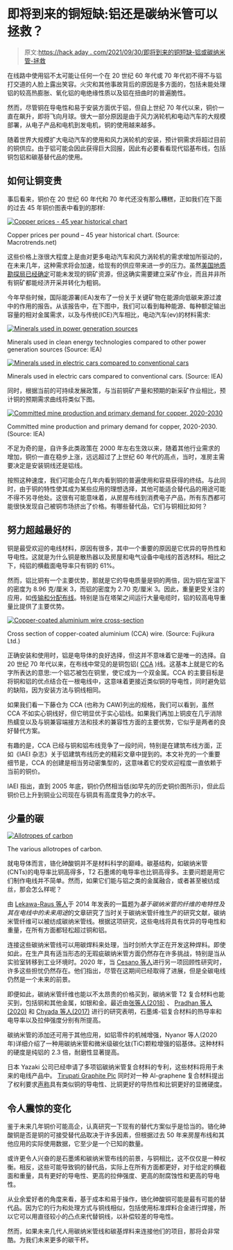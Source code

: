 # 即将到来的铜短缺:铝还是碳纳米管可以拯救？

> 原文:[https://hack aday . com/2021/09/30/即将到来的铜短缺-铝或碳纳米管-拯救](https://hackaday.com/2021/09/30/the-coming-copper-shortage-aluminum-or-carbon-nanotubes-to-the-rescue/)

在线路中使用铝不太可能让任何一个在 20 世纪 60 年代或 70 年代初不得不与铝打交道的人脸上露出笑容。火灾和其他事故背后的原因是多方面的，包括未能处理铝的较高热膨胀、氧化铝的电绝缘性质以及铝在扭曲时的普遍脆性。

然而，尽管铜在导电性和易于安装方面优于铝，但自上世纪 70 年代以来，铜价一直在飙升，即将飞向月球。很大一部分原因是由于风力涡轮机和电动汽车的大规模部署，从电子产品和电机到发电机，铜的使用越来越多。

随着世界大规模扩大电动汽车的使用和风力涡轮机的安装，预计铜需求将超过目前的铜供应。由于铝可能会因此获得巨大回报，因此有必要看看现代铝基布线，包括铜包铝和碳基替代品的使用。

## 如何让铜变贵

事后看来，铜价在 20 世纪 60 年代和 70 年代还没有那么糟糕，正如我们在下面的过去 45 年铜价图表中看到的那样:

[![Copper prices - 45 year historical chart](../Images/3d9ad6c88c994c332ea46a584348ee01.png)](https://hackaday.com/wp-content/uploads/2021/09/copper_prices_45_year_historical_chart.png)

Copper prices per pound – 45 year historical chart. (Source: Macrotrends.net)

这些价格上涨很大程度上是由对更多电动汽车和风力涡轮机的需求增加所驱动的，在未来几年，这种需求将会加速，给现有的供应带来进一步的压力。虽然[美国地质勘探局已经确定](https://pubs.usgs.gov/fs/2014/3004/)可能未发现的铜矿资源，但这确实需要建立采矿作业，而且并非所有铜矿都能经济开采并转化为粗铜。

今年早些时候，国际能源署(IEA)发布了一份关于关键矿物在能源向低碳来源过渡中的作用的报告。从该报告中，在下图中，我们可以看到每种能源、每种额定输出容量的相对金属需求，以及与传统(ICE)汽车相比，电动汽车(ev)的材料需求:

[![Minerals used in power generation sources](../Images/37f7d7cdd8ba1e7a671d3aa248ca1a2e.png)](https://hackaday.com/wp-content/uploads/2021/09/minerals-used-in-clean-energy-technologies-compared-to-other-power-generation-sources-1.png)

Minerals used in clean energy technologies compared to other power generation sources (Source: IEA)

[![Minerals used in electric cars compared to conventional cars ](../Images/72f6585c627d8bd0d99446c869c0acc0.png)](https://hackaday.com/wp-content/uploads/2021/09/minerals-used-in-electric-cars-compared-to-conventional-cars.png)

Minerals used in electric cars compared to conventional cars. (Source: IEA)

同时，根据当前的可持续发展政策，与当前铜矿产量和预期的新采矿作业相比，预计铜的预期需求曲线将类似下图。

[![Committed mine production and primary demand for copper, 2020-2030 ](../Images/d2e7a55b2b591ddfdc7d23978c1735aa.png)](https://hackaday.com/wp-content/uploads/2021/09/committed-mine-production-and-primary-demand-for-copper-2020-2030.png)

Committed mine production and primary demand for copper, 2020-2030\. (Source: IEA)

不足为奇的是，自许多此类政策在 2000 年左右生效以来，随着其他行业需求的增加，铜价一直在稳步上涨，远远超过了上世纪 60 年代的高点，当时，准房主需要决定是安装铜线还是铝线。

按照这种速度，我们可能会在几年内看到铜的普遍使用和容易获得的终结。与此同时，由于铜的特性使其成为某些应用的理想选择，其他可能适合替代品的用途可能不得不另寻他处。这很有可能意味着，从房屋布线到消费电子产品，所有东西都可能很快发现自己被铜市场挤出了价格。有哪些替代品，它们与铜相比如何？

## 努力超越最好的

铜是最受欢迎的电线材料，原因有很多，其中一个重要的原因是它优异的导热性和导电性。这就是为什么铜是散热器以及房屋和电气设备中电线的首选材料。相比之下，纯铝的横截面电导率只有铜的 61%。

然而，铝比铜有一个主要优势，那就是它的导电质量是铜的两倍，因为铜在室温下的密度为 8.96 克/厘米 3，而铝的密度为 2.70 克/厘米 3。因此，重量更受关注的应用，如[传输和分配布线](https://aluminiumleader.com/application/electrical_engineering/)。特别是当在塔架之间运行大量电缆时，铝的较高电导重量比提供了主要优势。

[![Copper-coated aluminium wire cross-section](../Images/a16a3af0ed5c4584db83e84c2ce696ee.png)](https://hackaday.com/wp-content/uploads/2021/09/copper-coated-aluminium-wire-cross-section.jpg)

Cross section of copper-coated aluminium (CCA) wire. (Source: Fujikura Ltd.)

正确安装和使用时，铝是电导体的良好选择，但这并不意味着它是唯一的选择。自 20 世纪 70 年代以来，在布线中常见的是铜包铝( [CCA](https://en.wikipedia.org/wiki/Copper-clad_aluminium_wire) )线。这基本上就是它的名字所表达的意思:一个铝芯被包在铜里，使它成为一个双金属。CCA 的主要目标是将铜和铝的优点结合在一根电线中，这意味着更接近类似铜的导电性，同时避免铝的缺陷，因为安装方法与铜线相同。

如果我们看一下藤仓为 CCA (也称为 CAW)列出的规格，我们可以看到，虽然 CCA 不如实心铜线好，但它明显优于实心铝线。如果我们再加上铜皮在几乎消除热蠕变以及与铜兼容端接方法和技术的兼容性方面的主要优势，它似乎是两者的良好替代方案。

有趣的是，CCA 已经与铜和铝布线竞争了一段时间，特别是在建筑布线方面，正如《IAEI 杂志》关于铝建筑布线历史的精彩文章中提到的。本文补充的一个重要细节是，CCA 的创建是相当劳动密集型的，这意味着它的受欢迎程度一直依赖于当前的铜价。

IAEI 指出，直到 2005 年底，铜价仍然相当低(如早先的历史铜价图所示)，但此后铜价已上升到铜业公司现在与铜具有高度竞争力的水平。

## 少量的碳

[![Allotropes of carbon](../Images/ff2e83388e3974462c4ea35d2c5b2806.png)](https://hackaday.com/wp-content/uploads/2021/06/allotropes_of_carbon.png)

The various allotropes of carbon.

就电导体而言，铬化砷酸铜并不是材料科学的巅峰。碳基结构，如碳纳米管(CNTs)的电导率比铜高得多，T2 石墨烯的电导率也比铜高得多。主要问题是用它们制作电线并不简单。然而，如果它们能与铝之类的金属融合，或者甚至被纺成丝，那会怎么样呢？

由 [Lekawa-Raus 等人](https://onlinelibrary.wiley.com/doi/10.1002/adfm.201303716)于 2014 年发表的一篇题为*基于碳纳米管的纤维的电特性及其在电线中的未来用途*的文章研究了当时关于碳纳米管纤维生产的研究文献，碳纳米管纤维可以被纺成碳纳米管线。根据这项研究，这些电线将具有优异的导电性和重量，在所有方面都轻松超过铜和铝。

连接这些碳纳米管线可以用碳焊料来处理，当时剑桥大学正在开发这种焊料。即使如此，在生产具有适当形态的无瑕疵碳纳米管方面仍然存在许多挑战，特别是当从实验室转移到工业环境时。2020 年，当 [Cesano 等人](https://www.frontiersin.org/articles/10.3389/fmats.2020.00219/full)进行另一项回顾性研究时，许多这些担忧仍然存在。他们指出，尽管在这期间已经取得了进展，但是全碳电线仍然是一个未来的前景。

即便如此，碳纳米管纤维也能以不太昂贵的价格买到，碳纳米管 T2 复合材料也能买到，包括铜和其他金属，如银和金。最近由[张等人(2018)](https://www.sciencedirect.com/science/article/abs/pii/S0925838818311071) 、 [Pradhan 等人(2020)](https://aip.scitation.org/doi/10.1063/5.0008786#) 和 [Chyada 等人(2017)](https://www.sciencedirect.com/science/article/pii/S1876610217325973) 进行的研究表明，石墨烯-铝复合材料的热导率和电导率以及拉伸强度分别有所提高。

碳纳米管的添加还可用于其他应用，如铝零件的机械增强，Nyanor 等人(2020 年)详细介绍了一种用碳纳米管和微米级碳化钛(TiC)颗粒增强的铝基体。这种材料的硬度是纯铝的 2.3 倍，耐磨性显著提高。

日本 Yazaki 公司已经申请了多项铝碳纳米管复合材料的专利，这些材料将用于未来的电线产品中。 [Tirupati Graphite Plc](https://www.bloomberg.com/profile/company/TGR:LN) 同时对一种 Al-graphene 复合材料提出了权利要求[声称](https://ir.wrendesign.agency/tirupati/regulatory-news/news/34)具有类似铜的导电性、比铜更好的导热性和比铜更好的显微硬度。

## 令人震惊的变化

鉴于未来几年铜价可能高企，认真研究一下现有的替代方案似乎是恰当的。铬化砷酸铜是否是铜的可接受替代品取决于许多因素，但根据过去 50 年来房屋布线和其他应用的实际使用数据，它至少是一个已知的数量。

或许更令人兴奋的是石墨烯和碳纳米管布线的前景，与铜相比，这不仅仅是一种权衡。相反，这些可能导致铜的替代品，实际上在所有方面都更好，对于给定的横截面和重量，具有更好的导电性、更高的拉伸强度、更高的耐腐蚀性和更高的导电性。

从业余爱好者的角度来看，基于成本和易于操作，铬化砷酸铜可能是最有可能的替代品。因为它的行为和处理方式与铜线相似，包括使用标准焊料合金进行焊接，所以它可以用直径较小的凸点来代替铜线，以补偿较差的导电性。

然而，如果未来几代人用碳纳米管线和碳基焊料来连接他们的项目，那将会非常酷。为我们未来更多的碳干杯。